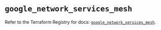 # `google_network_services_mesh`

Refer to the Terraform Registry for docs: [`google_network_services_mesh`](https://registry.terraform.io/providers/hashicorp/google/6.48.0/docs/resources/network_services_mesh).
